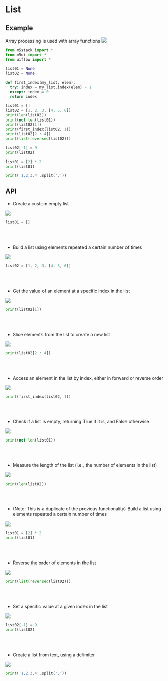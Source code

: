 # List

## Example

Array processing is used with array functions
<img class="blockly_svg" src="https://makerandcoder.com/MCLab/blockly/generic/Lists/uiflow_block_lists_Example.svg">

```python
from m5stack import *
from m5ui import *
from uiflow import *

list01 = None
list02 = None

def first_index(my_list, elem):
  try: index = my_list.index(elem) + 1
  except: index = 0
  return index

list01 = []
list02 = [1, 2, 3, [4, 5, 6]]
print(len(list02))
print(not len(list01))
print(list02[1])
print(first_index(list02, 1))
print(list02[2 : 4])
print(list(reversed(list02)))

list02[-1] = 9
print(list02)

list01 = [2] * 2
print(list01)

print('1,2,3,4'.split(','))
```

## API
- Create a custom empty list
<img class="blockly_svg" src="https://makerandcoder.com/MCLab/blockly/generic/Lists/uiflow_block_lists_create_empty.svg">

```python
list01 = []
```

<br><br>
- Build a list using elements repeated a certain number of times
<img class="blockly_svg" src="https://makerandcoder.com/MCLab/blockly/generic/Lists/uiflow_block_lists_create_with.svg">

```python
list02 = [1, 2, 3, [4, 5, 6]]
```

<br><br>
- Get the value of an element at a specific index in the list
<img class="blockly_svg" src="https://makerandcoder.com/MCLab/blockly/generic/Lists/uiflow_block_lists_getIndex.svg">

```python
print(list02[1])
```

<br><br>
- Slice elements from the list to create a new list
<img class="blockly_svg" src="https://makerandcoder.com/MCLab/blockly/generic/Lists/uiflow_block_lists_getSublist.svg">

```python
print(list02[2 : 4])
```

<br><br>
- Access an element in the list by index, either in forward or reverse order
<img class="blockly_svg" src="https://makerandcoder.com/MCLab/blockly/generic/Lists/uiflow_block_lists_indexOf.svg">

```python
print(first_index(list02, 1))
```

<br><br>
- Check if a list is empty, returning True if it is, and False otherwise
<img class="blockly_svg" src="https://makerandcoder.com/MCLab/blockly/generic/Lists/uiflow_block_lists_isEmpty.svg">

```python
print(not len(list01))
```

<br><br>
- Measure the length of the list (i.e., the number of elements in the list)
<img class="blockly_svg" src="https://makerandcoder.com/MCLab/blockly/generic/Lists/uiflow_block_lists_length.svg">

```python
print(len(list02))
```

<br><br>
- (Note: This is a duplicate of the previous functionality) Build a list using elements repeated a certain number of times
<img class="blockly_svg" src="https://makerandcoder.com/MCLab/blockly/generic/Lists/uiflow_block_lists_repeat.svg">

```python
list01 = [2] * 2
print(list01)
```

<br><br>
- Reverse the order of elements in the list
<img class="blockly_svg" src="https://makerandcoder.com/MCLab/blockly/generic/Lists/uiflow_block_lists_reverse.svg">

```python
print(list(reversed(list02)))
```

<br><br>
- Set a specific value at a given index in the list
<img class="blockly_svg" src="https://makerandcoder.com/MCLab/blockly/generic/Lists/uiflow_block_lists_setIndex.svg">

```python
list02[-1] = 9
print(list02)
```

<br><br>
- Create a list from text, using a delimiter
<img class="blockly_svg" src="https://makerandcoder.com/MCLab/blockly/generic/Lists/uiflow_block_lists_split.svg">

```python
print('1,2,3,4'.split(','))
```


